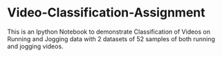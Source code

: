 # Video-Classification-Assignment
This is an Ipython Notebook to demonstrate Classification of Videos on Running and Jogging data with 2 datasets of 52 samples of both running and jogging videos.
